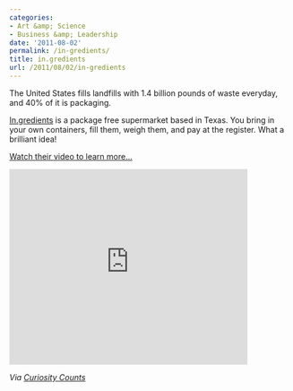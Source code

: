 ```yaml
---
categories:
- Art &amp; Science
- Business &amp; Leadership
date: '2011-08-02'
permalink: /in-gredients/
title: in.gredients
url: /2011/08/02/in-gredients
---
```


The United States fills landfills with 1.4 billion pounds of waste everyday, and 40% of it is packaging.

<a href="http://in.gredients.com/howitworks/">In.gredients</a> is a package free supermarket based in Texas. You bring in your own containers, fill them, weigh them, and pay at the register. What a brilliant idea!

<a href="https://www.youtube.com/watch?v=WvyTCx2Uo6k">Watch their video to learn more...</a>

<iframe class="alignc" width="425" height="349" src="https://www.youtube.com/embed/WvyTCx2Uo6k" frameborder="0" allowfullscreen></iframe>

<em>Via <a href="http://curiositycounts.com/post/6872865067/in-gredients-americas-first-package-free">Curiosity Counts</a></em>